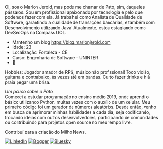 Oi, sou o Marlon Jerold, mas pode me chamar de Pato, sim, daqueles pássaros. Sou um profissional apaixonado por tecnologia e pelo que podemos fazer com ela. Já trabalhei como Analista de Qualidade de Software, garantindo a qualidade de transações bancárias, e também com Desenvolvimento utilizando Java! Atualmente, estou estagiando como DevSecOps na Compass UOL.

- Mantenho um blog https://blog.marlonjerold.com
- Idade: 23
- Localização: Fortaleza - CE
- Curso: Engenharia de Software - UNINTER
- 🦆

Hobbies: Jogador amador de RPG, músico não profissional! Toco violão, guitarra e contrabaixo, às vezes até em bandas. Curto fazer drinks e ir à praia pegar uma brisa.

_Um pouco sobre o Pato <br>_
Comecei a estudar programação no ensino médio 2019, onde aprendi o básico utilizando Python, muitas vezes com o auxílio de um celular. Meu primeiro código foi um gerador de números aleatórios. Desde então, venho em busca de aprimorar minhas habilidades a cada dia, seja codificando, trocando ideias com outros desenvolvedores, participando de comunidades ou contribuindo para projetos open source no meu tempo livre.

Contribuí para a criação do [Milho News](https://www.milho.site/).

[![LinkedIn](https://img.shields.io/badge/LinkedIn-0077B5?style=for-the-badge&logo=linkedin&logoColor=white)](https://www.linkedin.com/in/marlon-jerold/)
[![Blogger](https://img.shields.io/badge/Blogger-FF5722?style=for-the-badge&logo=blogger&logoColor=white)](https://blog.marlonjerold.com)
[![Bluesky](https://img.shields.io/badge/Bluesky-0285FF?logo=bluesky&logoColor=fff&style=for-the-badge)](https://bsky.app/profile/patinhotech.bsky.social)






